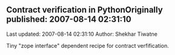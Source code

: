 ## Contract verification in PythonOriginally published: 2007-08-14 02:31:10 
Last updated: 2007-08-14 02:31:10 
Author: Shekhar Tiwatne 
 
Tiny "zope interface" dependent recipe for contract verfification.